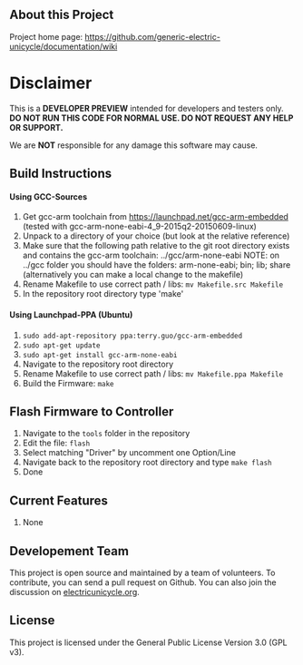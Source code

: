About this Project
------------------
Project home page: https://github.com/generic-electric-unicycle/documentation/wiki

Disclaimer
==========

This is a **DEVELOPER PREVIEW** intended for developers and testers only.
**DO NOT RUN THIS CODE FOR NORMAL USE. DO NOT REQUEST ANY HELP OR SUPPORT.**

We are **NOT** responsible for any damage this software may cause. 

Build Instructions
-------------------------
#### Using GCC-Sources

1. Get gcc-arm toolchain from https://launchpad.net/gcc-arm-embedded
   (tested with gcc-arm-none-eabi-4_9-2015q2-20150609-linux)
2. Unpack to a directory of your choice (but look at the relative reference)
3. Make sure that the following path relative to the git root directory
   exists and contains the gcc-arm toolchain:
   ../gcc/arm-none-eabi
   NOTE: on ../gcc folder you should have the folders: arm-none-eabi; bin; lib; share
   (alternatively you can make a local change to the makefile)
4. Rename Makefile to use correct path / libs: `mv Makefile.src Makefile`
5. In the repository root directory type 'make'



#### Using Launchpad-PPA (Ubuntu)

1. `sudo add-apt-repository ppa:terry.guo/gcc-arm-embedded`
2. `sudo apt-get update`
3. `sudo apt-get install gcc-arm-none-eabi`
4. Navigate to the repository root directory
5. Rename Makefile to use correct path / libs: `mv Makefile.ppa Makefile`
6. Build the Firmware: `make`


Flash Firmware to Controller
----------------------------
1. Navigate to the `tools` folder in the repository
2. Edit the file: `flash`
3. Select matching "Driver" by uncomment one Option/Line
4. Navigate back to the repository root directory and type `make flash`
5. Done


Current Features
----------------
1. None


Developement Team
-----------------
This project is open source and maintained by a team of volunteers.
To contribute, you can send a pull request on Github. You can also join the discussion on [electricunicycle.org](http://forum.electricunicycle.org/topic/1109-firmware).


License
-------
This project is licensed under the General Public License Version 3.0 (GPL v3).

